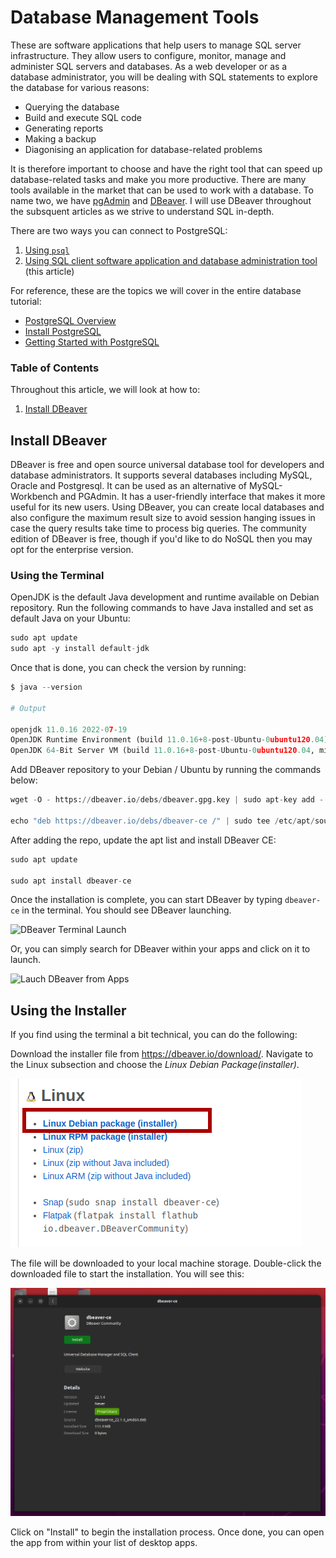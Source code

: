 # Database Management Tools

These are software applications that help users to manage SQL server infrastructure. They allow users to configure, monitor, manage and administer SQL servers and databases. As a web developer or as a database administrator, you will be dealing with SQL statements to explore the database for various reasons:

- Querying the database
- Build and execute SQL code
- Generating reports
- Making a backup
- Diagonising an application for database-related problems

It is therefore important to choose and have the right tool that can speed up database-related tasks and make you more productive. There are many tools available in the market that can be used to work with a database. To name two, we have [pgAdmin](https://www.pgadmin.org/) and [DBeaver](https://dbeaver.io). I will use DBeaver throughout the subsquent articles as we strive to understand SQL in-depth.

There are two ways you can connect to PostgreSQL:

1. [Using `psql`](/databases/access_postgresql/psql.md)
2. [Using SQL client software application and database administration tool](/databases/access_postgresql/dbeaver.md) (this article)

For reference, these are the topics we will cover in the entire database tutorial:

- [PostgreSQL Overview](/databases/00_postgresql_overview.md)
- [Install PostgreSQL](/databases/01_install_postgresql.md)
- [Getting Started with PostgreSQL](/03_databases/getting_started_with_postgresql.md)

### Table of Contents

Throughout this article, we will look at how to:

1. [Install DBeaver](#install-dbeaver)


## Install DBeaver

DBeaver is free and open source universal database tool for developers and database administrators. It supports several databases including MySQL, Oracle and Postgresql. It can be used as an alternative of MySQL-Workbench and PGAdmin. It has a user-friendly interface that makes it more useful for its new users. Using DBeaver, you can create local databases and also configure the maximum result size to avoid session hanging issues in case the query results take time to process big queries. The community edition of DBeaver is free, though if you'd like to do NoSQL then you may opt for the enterprise version.

### Using the Terminal

OpenJDK is the default Java development and runtime available on Debian repository. Run the following commands to have Java installed and set as default Java on your Ubuntu:

```python
sudo apt update
sudo apt -y install default-jdk
```

Once that is done, you can check the version by running:

```python
$ java --version

# Output

openjdk 11.0.16 2022-07-19
OpenJDK Runtime Environment (build 11.0.16+8-post-Ubuntu-0ubuntu120.04)
OpenJDK 64-Bit Server VM (build 11.0.16+8-post-Ubuntu-0ubuntu120.04, mixed mode, sharing)
```

Add DBeaver repository to your Debian / Ubuntu by running the commands below:

```python
wget -O - https://dbeaver.io/debs/dbeaver.gpg.key | sudo apt-key add -

echo "deb https://dbeaver.io/debs/dbeaver-ce /" | sudo tee /etc/apt/sources.list.d/dbeaver.list
```

After adding the repo, update the apt list and install DBeaver CE:

```python
sudo apt update

sudo apt install dbeaver-ce
```


Once the installation is complete, you can start DBeaver by typing `dbeaver-ce` in the terminal. You should see DBeaver launching.

![DBeaver Terminal Launch](/images/databases/postgresql/dbeaver_terminal_launch.gif)

Or, you can simply search for DBeaver within your apps and click on it to launch.

![Lauch DBeaver from Apps](/images/databases/postgresql/launch_dbeaver_from_apps.gif)


## Using the Installer

If you find using the terminal a bit technical, you can do the following:

Download the installer file from https://dbeaver.io/download/. Navigate to the Linux subsection and choose the _Linux Debian Package(installer)_.

![Linux Debian Installer](/images/databases/postgresql/linux_installer.png)

The file will be downloaded to your local machine storage. Double-click the downloaded file to start the installation. You will see this:

![Install DBeaver from Software Center](/images/databases/postgresql/install_dbeaver_software_center.png)

Click on "Install" to begin the installation process. Once done, you can open the app from within your list of desktop apps.